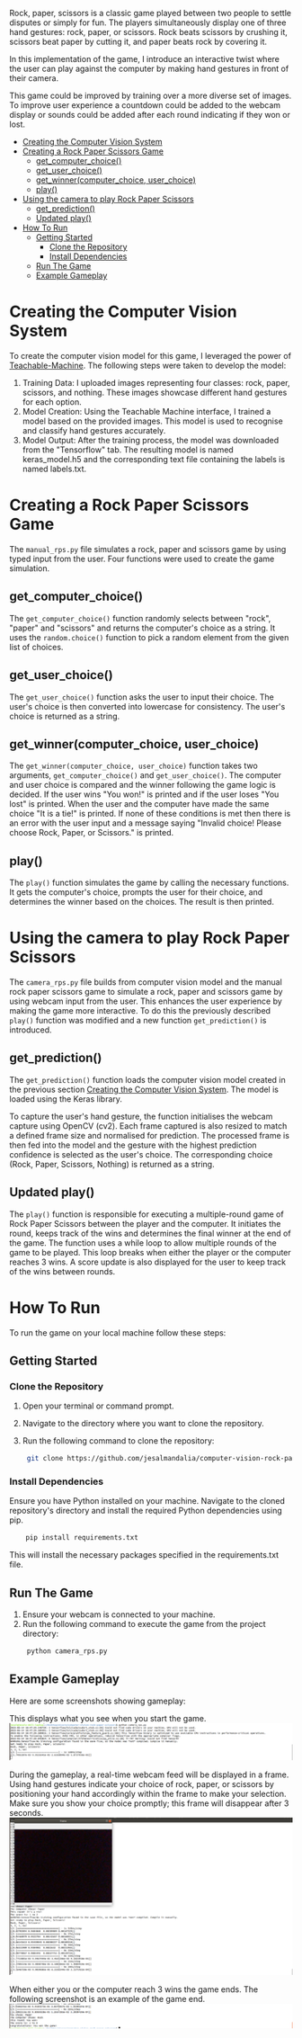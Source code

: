 
Rock, paper, scissors is a classic game played between two people to settle disputes or simply for fun. The players simultaneously display one of three hand gestures: rock, paper, or scissors. Rock beats scissors by crushing it, scissors beat paper by cutting it, and paper beats rock by covering it.

In this implementation of the game, I introduce an interactive twist where the user can play against the computer by making hand gestures in front of their camera.

This game could be improved by training over a more diverse set of images. To improve user experience a countdown could be added to the webcam display or sounds could be added after each round indicating if they won or lost. 



- [Creating the Computer Vision System](#creating-the-computer-vision-system)
- [Creating a Rock Paper Scissors Game](#creating-a-rock-paper-scissors-game)
	- [get\_computer\_choice()](#get_computer_choice)
	- [get\_user\_choice()](#get_user_choice)
	- [get\_winner(computer\_choice, user\_choice)](#get_winnercomputer_choice-user_choice)
	- [play()](#play)
- [Using the camera to play Rock Paper Scissors](#using-the-camera-to-play-rock-paper-scissors)
	- [get\_prediction()](#get_prediction)
	- [Updated play()](#updated-play)
- [How To Run](#how-to-run)
	- [Getting Started](#getting-started)
		- [Clone the Repository](#clone-the-repository)
		- [Install Dependencies](#install-dependencies)
	- [Run The Game](#run-the-game)
	- [Example Gameplay](#example-gameplay)




# Creating the Computer Vision System

To create the computer vision model for this game, I leveraged the power of [Teachable-Machine](https://teachablemachine.withgoogle.com). The following steps were taken to develop the model:

1) Training Data: I uploaded images representing four classes: rock, paper, scissors, and nothing. These images showcase different hand gestures for each option.
2) Model Creation: Using the Teachable Machine interface, I trained a model based on the provided images. This model is used to recognise and classify hand gestures accurately.
3) Model Output: After the training process, the model was downloaded from the "Tensorflow" tab. The resulting model is named keras_model.h5 and the corresponding text file containing the labels is named labels.txt.


# Creating a Rock Paper Scissors Game

The `manual_rps.py` file simulates a rock, paper and scissors game by using typed input from the user. Four functions were used to create the game simulation. 

## get_computer_choice()
The `get_computer_choice()` function randomly selects between "rock", "paper" and "scissors" and returns the computer's choice as a string. It uses the `random.choice()` function to pick a random element from the given list of choices.

## get_user_choice()
The `get_user_choice()` function asks the user to input their choice. The user's choice is then converted into lowercase for consistency. The user's choice is returned as a string.

## get_winner(computer_choice, user_choice)
The `get_winner(computer_choice, user_choice)` function takes two arguments, `get_computer_choice()` and `get_user_choice()`. The computer and user choice is compared and the winner following the game logic is decided. If the user wins "You won!" is printed and if the user loses "You lost" is printed. When the user and the computer have made the same choice "It is a tie!" is printed. If none of these conditions is met then there is an error with the user input and a message saying "Invalid choice! Please choose Rock, Paper, or Scissors." is printed. 

## play()

The `play()` function simulates the game by calling the necessary functions. It gets the computer's choice, prompts the user for their choice, and determines the winner based on the choices. The result is then printed.

# Using the camera to play Rock Paper Scissors

The `camera_rps.py` file builds from computer vision model and the manual rock paper scissors game to simulate a rock, paper and scissors game by using webcam input from the user. This enhances the user experience by making the game more interactive. To do this the previously described `play()` function was modified and a new function `get_prediction()` is introduced. 

## get_prediction()
The `get_prediction()` function loads the computer vision model created in the previous section [Creating the Computer Vision System](#creating-the-computer-vision-system). The model is loaded using the Keras library. 

To capture the user's hand gesture, the function initialises the webcam capture using OpenCV (cv2). Each frame captured is also resized to match a defined frame size and normalised for prediction. The processed frame is then fed into the model and the gesture with the highest prediction confidence is selected as the user's choice. The corresponding choice (Rock, Paper, Scissors, Nothing) is returned as a string.

## Updated play()

The `play()` function is responsible for executing a multiple-round game of Rock Paper Scissors between the player and the computer. It initiates the round, keeps track of the wins and determines the final winner at the end of the game. The function uses a while loop to allow multiple rounds of the game to be played. This loop breaks when either the player or the computer reaches 3 wins. A score update is also displayed for the user to keep track of the wins between rounds. 

# How To Run

To run the game on your local machine follow these steps:

## Getting Started

### Clone the Repository

1. Open your terminal or command prompt.
2. Navigate to the directory where you want to clone the repository.
3. Run the following command to clone the repository:

   ```bash
	git clone https://github.com/jesalmandalia/computer-vision-rock-paper-scissors.git
   ```

### Install Dependencies

Ensure you have Python installed on your machine. Navigate to the cloned repository's directory and install the required Python dependencies using pip.
``` bash
	pip install requirements.txt
```

This will install the necessary packages specified in the requirements.txt file.

## Run The Game

1. Ensure your webcam is connected to your machine.
2. Run the following command to execute the game from the project directory:
   ``` bash
	python camera_rps.py
   ```

## Example Gameplay
Here are some screenshots showing gameplay:

This displays what you see when you start the game. 
![Screenshot 1](screenshots/example_start.png)

During the gameplay, a real-time webcam feed will be displayed in a frame. Using hand gestures indicate your choice of rock, paper, or scissors by positioning your hand accordingly within the frame to make your selection. Make sure you show your choice promptly; this frame will disappear after 3 seconds.
![Screenshot 1](screenshots/example_capture.png)

When either you or the computer reach 3 wins the game ends. The following screenshot is an example of the game end.
![Screenshot 1](screenshots/example_end.png)







